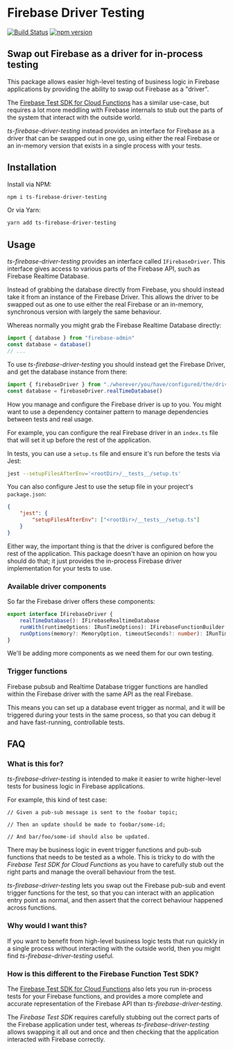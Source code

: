 # Firebase Driver Testing

[![Build Status](https://travis-ci.org/freetrade-io/ts-firebase-driver-testing.svg?branch=master)](https://travis-ci.org/freetrade-io/ts-firebase-driver-testing)
[![npm version](https://badge.fury.io/js/ts-firebase-driver-testing.svg)](http://badge.fury.io/js/ts-firebase-driver-testing)

## Swap out Firebase as a driver for in-process testing

This package allows easier high-level testing of business logic in Firebase applications by
providing the ability to swap out Firebase as a "driver".

The [Firebase Test SDK for Cloud Functions](https://firebase.google.com/docs/functions/unit-testing)
has a similar use-case, but requires a lot more meddling with Firebase internals to stub out the
parts of the system that interact with the outside world.

_ts-firebase-driver-testing_ instead provides an interface for Firebase as a driver that can be
swapped out in one go, using either the real Firebase or an in-memory version that exists in a
single process with your tests.

## Installation

Install via NPM:

```bash
npm i ts-firebase-driver-testing
```

Or via Yarn:

```bash
yarn add ts-firebase-driver-testing
```

## Usage

_ts-firebase-driver-testing_ provides an interface called `IFirebaseDriver`. This interface gives
access to various parts of the Firebase API, such as Firebase Realtime Database.

Instead of grabbing the database directly from Firebase, you should instead take it from an instance
of the Firebase Driver. This allows the driver to be swapped out as one to use either the real
Firebase or an in-memory, synchronous version with largely the same behaviour.

Whereas normally you might grab the Firebase Realtime Database directly:

```typescript
import { database } from "firebase-admin"
const database = database()
// ...
```

To use _ts-firebase-driver-testing_ you should instead get the Firebase Driver, and get the database
instance from there:

```typescript
import { firebaseDriver } from "./wherever/you/have/configured/the/driver"
const database = firebaseDriver.realTimeDatabase()
```

How you manage and configure the Firebase driver is up to you. You might want to use a dependency
container pattern to manage dependencies between tests and real usage.

For example, you can configure the real Firebase driver in an `index.ts` file that will set it up
before the rest of the application.

In tests, you can use a `setup.ts` file and ensure it's run before the tests via Jest:

```bash
jest --setupFilesAfterEnv='<rootDir>/__tests__/setup.ts'
```

You can also configure Jest to use the setup file in your project's `package.json`:

```json
{
    "jest": {
        "setupFilesAfterEnv": ["<rootDir>/__tests__/setup.ts"]
    }
}
```

Either way, the important thing is that the driver is configured before the rest of the application.
This package doesn't have an opinion on how you should do that; it just provides the in-process
Firebase driver implementation for your tests to use.

### Available driver components

So far the Firebase driver offers these components:

```typescript
export interface IFirebaseDriver {
    realTimeDatabase(): IFirebaseRealtimeDatabase
    runWith(runtimeOptions: IRunTimeOptions): IFirebaseFunctionBuilder
    runOptions(memory?: MemoryOption, timeoutSeconds?: number): IRunTimeOptions
}
```

We'll be adding more components as we need them for our own testing.

### Trigger functions

Firebase pubsub and Realtime Database trigger functions are handled within the Firebase driver with
the same API as the real Firebase.

This means you can set up a database event trigger as normal, and it will be triggered during your
tests in the same process, so that you can debug it and have fast-running, controllable tests.

## FAQ

### What is this for?

_ts-firebase-driver-testing_ is intended to make it easier to write higher-level tests for business
logic in Firebase applications.

For example, this kind of test case:

```gherkin
// Given a pub-sub message is sent to the foobar topic;

// Then an update should be made to foobar/some-id;

// And bar/foo/some-id should also be updated. 
```

There may be business logic in event trigger functions and pub-sub functions that needs to be tested
as a whole. This is tricky to do with the _Firebase Test SDK for Cloud Functions_ as you have to
carefully stub out the right parts and manage the overall behaviour from the test.

_ts-firebase-driver-testing_ lets you swap out the Firebase pub-sub and event trigger functions for the
test, so that you can interact with an application entry point as normal, and then assert that the
correct behaviour happened across functions.

### Why would I want this?

If you want to benefit from high-level business logic tests that run quickly in a single process
without interacting with the outside world, then you might find _ts-firebase-driver-testing_ useful.

### How is this different to the Firebase Function Test SDK?

The [Firebase Test SDK for Cloud Functions](https://firebase.google.com/docs/functions/unit-testing)
also lets you run in-process tests for your Firebase functions, and provides a more complete and
accurate representation of the Firebase API than _ts-firebase-driver-testing_.

The _Firebase Test SDK_ requires carefully stubbing out the correct parts of the Firebase
application under test, whereas _ts-firebase-driver-testing_ allows swapping it all out and once and
then checking that the application interacted with Firebase correctly.
